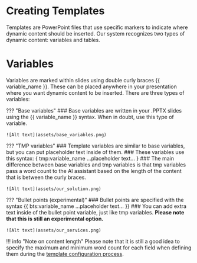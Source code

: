 # Creating Templates
Templates are PowerPoint files that use specific markers to indicate where dynamic content should be inserted. Our system recognizes two types of dynamic content: variables and tables.

# Variables
Variables are marked within slides using double curly braces {{ variable_name }}. These can be placed anywhere in your presentation where you want dynamic content to be inserted. There are three types of variables:

??? "Base variables"
    ### Base variables are written in your .PPTX slides using the {{ variable_name }} syntax. When in doubt, use this type of variable.

    ![Alt text](assets/base_variables.png)

??? "TMP variables"
    ### Template variables are similar to base variables, but you can put placeholder text inside of them. 
    ### These variables use this syntax: { tmp:variable_name ...placeholder text... }
    ### The main difference between base variables and tmp variables is that tmp variables pass a word count to the AI assistant based on the length of the content that is between the curly braces.

    ![Alt text](assets/our_solution.png)

??? "Bullet points (experimental)"
    ### Bullet points are specified with the syntax {{ bts:variable_name ...placeholder text... }}
    ### You can add extra text inside of the bullet point variable, just like tmp variables.
    **Please note that this is still an experimental option.**

    ![Alt text](assets/our_services.png)

!!! info "Note on content length"
    Please note that it is still a good idea to specify the maximum and minimum word count for each field when defining them during the [template configuration process](template_config.md).